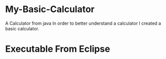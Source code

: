 # My-Basic-Calculator
A Calculator from java
In order to better understand a calculator I created a basic calculator. 

# Executable From Eclipse

